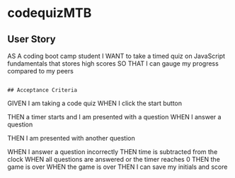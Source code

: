 # codequizMTB

## User Story


AS A coding boot camp student
I WANT to take a timed quiz on JavaScript fundamentals that stores high scores
SO THAT I can gauge my progress compared to my peers
```

## Acceptance Criteria

```
GIVEN I am taking a code quiz
WHEN I click the start button
<!-- created start button that when click a function begins. This function takes the buttons display sets it to 'none' as well as p tag with instructions. -->

<!-- an appened text elements appear in the fields where the list is generated in html. These fields were set variable from using the queryselector.    -->

THEN a timer starts and I am presented with a question
WHEN I answer a question
<!--working on getting   -->
THEN I am presented with another question

WHEN I answer a question incorrectly
THEN time is subtracted from the clock
WHEN all questions are answered or the timer reaches 0
THEN the game is over
WHEN the game is over
THEN I can save my initials and score
```
